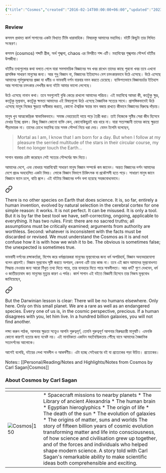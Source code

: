 ```yaml
---
{"title":"Cosmos","created":"2016-02-14T00:00:00+06:00","updated":"2023-01-11T00:01:24+06:00","read_at":["2016-04-08T00:00:00+06:00"],"read_count":1,"authors":["Carl Sagan"],"isbn10":307800989,"status":"Read","rating":5,"reviewed":true,"cover":"https://d.gr-assets.com/books/1407113244l/11509720.jpg","dg-publish":true,"dg-metatags":{"og:image":"https://d.gr-assets.com/books/1407113244l/11509720.jpg"},"tags":["bestreads"],"permalink":"/personal/reading/books/read/cosmos-by-carl-sagan/","metatags":{"og:image":"https://d.gr-assets.com/books/1407113244l/11509720.jpg"},"dgPassFrontmatter":true}
---
```


### Review
কসমস প্রথমত কার্ল সাগানের একটা বিখ্যাত টিভি ধারাবাহিক। বিষয়বস্তু আমাদের মহাবিশ্ব। বইটি কিছুটা তার লিখিত সংস্করণ।  
  
কসমস (cosmos) শব্দটি গ্রীক, অর্থ শৃঙ্খলা, chaos এর বিপরীত শব্দ এটি। মহাবিশ্বের শৃঙ্খলার সৌন্দর্য বইটির উপজীব্য।  
  
বইটির তথ্যগুলোর কথা বলতে গেলে যারা সমসাময়িক বিজ্ঞানের সব খবর রাখেন তাদের কাছে পুরনো খবর তবে এখনো প্রাসঙ্গিক সাধারণ মানুষের জন্য। আর শুধু বিজ্ঞান না, বিজ্ঞানের ইতিহাসও বেশ চমৎকারভাবে উঠে এসেছে। উঠে এসেছে আমাদের পূর্বপুরুষদের প্রজ্ঞা যা ধর্মীয় ও ভাববাদী দর্শন বারবার দমন করতে চেয়েছে। ব্যক্তিগতভাবে বিজ্ঞানচর্চার ইতিহাস আর সাগানের চমৎকার লেখনীর জন্য বইটা আমার ভালো লেগেছে।  
  
উঠে এসেছে নানান কথা। তবে সবগুলোই বুঝি কেন্দ্রে রাখলো আমাদের পরিচয়। এই মহাবিশ্বে আমরা কী, কতটুকু ক্ষুদ্র, কতটুকু মূল্যবান, কতটুকু ক্ষমতা আমাদের এই বিষয়গুলো উঠে এসেছে বৈজ্ঞানিক সত্যের সাথে। প্রাসঙ্গিকভাবেই উঠে এসেছে মানুষ নিজের ক্ষুদ্রতা অস্বীকার করতে, কোনো ঐশ্বরিক স্বত্তার মান বজায় রাখতে কীভাবে বিজ্ঞানের বিরুদ্ধে দাঁড়ায়।  
  
মানুষ খুব আত্মকেন্দ্রিক স্বাভাবিকভাবে। সমাজ নেহায়েতই দায়ে পড়ে তৈরী করা। তাই নিজেকে সৃষ্টির সেরা জীব হিসেবে দেখার ইচ্ছে প্রবল। কিন্তু বিজ্ঞান কোনো ব্যক্তি কেন, কোনোকিছুরই ধার ধারে না। যারা সত্যসন্ধানী তাদের কাছে ক্ষুদ্রতা পীড়াদায়ক না। তাদের চোখে মহাবিশ্ব তার সমস্ত সৌন্দর্য নিয়ে ধরা দেয়। যেমন টলেমি বলেছেন‌, 

> Mortal as I am, I know that I am born for a day. But when I follow at my pleasure the serried multitude of the stars in their circular course, my feet no longer touch the Earth…
  
সাগান বারবার চেষ্টা করেছেন সেই সত্যের সৌন্দর্যের স্বাদ দিতে।  
  
আমাদের দেশে, এবং বোধহয় সারাবিশ্বেই সাধারণ মানুষ বিজ্ঞান সম্পর্কে কম জানেন। অন্তত বিজ্ঞানের দর্শন আমাদের দেশে প্রচণ্ড অবহেলিত একটা বিষয়। লোকে বিজ্ঞান বিভাগে চিকিৎসক বা প্রকৌশলী হতে পড়ে। সাধারণ মানুষ জানে বিজ্ঞানে ফ্যান চলে, বাতি জ্বলে। এই বইটায় বিজ্ঞানের দর্শন বলা হয়েছে সহজবোধ্যভাবে।  


<div class="transclusion internal-embed is-loaded"><a class="markdown-embed-link" href="/personal/reading/notes-and-highlights/notes-from-cosmos-by-carl-sagan/#6adcdb" aria-label="Open link"><svg xmlns="http://www.w3.org/2000/svg" width="24" height="24" viewBox="0 0 24 24" fill="none" stroke="currentColor" stroke-width="2" stroke-linecap="round" stroke-linejoin="round" class="svg-icon lucide-link"><path d="M10 13a5 5 0 0 0 7.54.54l3-3a5 5 0 0 0-7.07-7.07l-1.72 1.71"></path><path d="M14 11a5 5 0 0 0-7.54-.54l-3 3a5 5 0 0 0 7.07 7.07l1.71-1.71"></path></svg></a><div class="markdown-embed">



There is no other species on Earth that does science. It is, so far, entirely a human invention, evolved by natural selection in the cerebral cortex for one simple reason: it works. It is not perfect. It can be misused. It is only a tool. But it is by far the best tool we have, self-correcting, ongoing, applicable to everything. It has two rules. First: there are no sacred truths; all assumptions must be critically examined; arguments from authority are worthless. Second: whatever is inconsistent with the facts must be discarded or revised. We must understand the Cosmos as it is and not confuse how it is with how we wish it to be. The obvious is sometimes false; the unexpected is sometimes true. 

</div></div>
  

ভাববাদী দর্শনের রক্ষাকর্তারা, বিশেষ করে ধর্মপ্রচারকরা মানুষের মূল্যবোধের জন্য ধর্ম অপরিহার্য, বিজ্ঞান অব্যবহারযোগ্য বলেন প্রায়শই। বিজ্ঞান মূল্যবোধ সৃষ্টি করতে অপারগ, কেননা এটি তার কাজ না। তবে এই জ্ঞান আমাদের মূল্যবোধগত সিদ্ধান্ত নেওয়ার জন্য আরো নিঁখুত তথ্য দিতে পারে, তার ব্যবহারে দিতে পারে সাবলীলতা। আর ধর্ম? গুণে দেখবেন, ধর্ম ও জাতীয়তাবাদ কত মানুষের মৃত্যুর কারণ এ পর্যন্ত। কার্ল সাগান এই বইতে বিজ্ঞানী হিসেবে তার নিজস্ব মূল্যবোধ জানিয়েছেন,  


<div class="transclusion internal-embed is-loaded"><a class="markdown-embed-link" href="/personal/reading/notes-and-highlights/notes-from-cosmos-by-carl-sagan/#ccb231" aria-label="Open link"><svg xmlns="http://www.w3.org/2000/svg" width="24" height="24" viewBox="0 0 24 24" fill="none" stroke="currentColor" stroke-width="2" stroke-linecap="round" stroke-linejoin="round" class="svg-icon lucide-link"><path d="M10 13a5 5 0 0 0 7.54.54l3-3a5 5 0 0 0-7.07-7.07l-1.72 1.71"></path><path d="M14 11a5 5 0 0 0-7.54-.54l-3 3a5 5 0 0 0 7.07 7.07l1.71-1.71"></path></svg></a><div class="markdown-embed">



But the Darwinian lesson is clear: There will be no humans elsewhere. Only here. Only on this small planet. We are a rare as well as an endangered species. Every one of us is, in the cosmic perspective, precious. If a human disagrees with you, let him live. In a hundred billion galaxies, you will not find another. 

</div></div>

  
লক্ষ্য করুন পাঠক, আপনার ক্ষুদ্রতা সত্ত্বেও আপনি গুরুত্বপূর্ণ, তেমনি গুরুত্বপূর্ণ আপনার বিরুদ্ধচারী মানুষটি। এমনকি কোনো কারণই হত্যার জন্য যথেষ্ট নয়। এই মানবিকতা একদিন মহাবৈশ্বিকতায় পৌঁছে যাবে আমাদের বৈজ্ঞানিক সত্যদর্শনের আলোকে।  
  
আগেই বলেছি, বইয়ের লেখা সাবলীল ও আকর্ষণীয়। এটা হচ্ছে সেইধরণের বই যা প্রত্যেকের পড়া উচিত। প্রত্যেকের।

Notes:: [[Personal/Reading/Notes and Highlights/Notes from Cosmos by Carl Sagan\|Cosmos]]


### About Cosmos by Carl Sagan
| <!-- -->    | <!-- -->    |
|-------------|-------------|
| ![Cosmos\|150](https://d.gr-assets.com/books/1407113244l/11509720.jpg)         | * Spacecraft missions to nearby planets * The Library of ancient Alexandria * The human brain * Egyptian hieroglyphics * The origin of life * The death of the sun * The evolution of galaxies * The origins of matter, suns and worlds The story of fifteen billion years of cosmic evolution transforming matter and life into consciousness, of how science and civilisation grew up together, and of the forces and individuals who helped shape modern science. A story told with Carl Sagan's remarkable ability to make scientific ideas both comprehensible and exciting.         |
